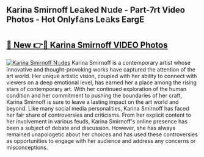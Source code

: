 ## Karina Smirnoff Le𝚊ked N𝚞de - Part-7rt Video Photos - Hot Onlyf𝚊ns Le𝚊ks EargE

# <h2><a href="http://ab49850.deff.icu/?id=Karina+Smirnoff">🔗 New 👉🔴 Karina Smirnoff VIDEO Photos</a></h2>

[![Karina Smirnoff N𝚞des](https://i.imgur.com/rIISA9y.gif)](http://ab49850.deff.icu/?id=Karina+Smirnoff)
Karina Smirnoff is a contemporary artist whose innovative and thought-provoking works have captured the attention of the art world. Her unique artistic vision, coupled with her ability to connect with viewers on a deep emotional level, has earned her a place among the rising stars of contemporary art. With her continued exploration of the human condition and her commitment to pushing the boundaries of her craft, Karina Smirnoff is sure to leave a lasting impact on the art world and beyond. Like many social media personalities, Karina Smirnoff has faced her fair share of controversies and criticisms. From her explicit content to her involvement in various feuds, Karina Smirnoff's online presence has been a subject of debate and discussion. However, she has always remained unapologetic about her choices and has used these controversies as opportunities to engage with her audience and address any concerns or misconceptions.
